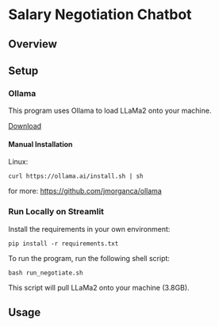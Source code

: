 # Salary Negotiation Chatbot

## Overview

## Setup

### Ollama

This program uses Ollama to load LLaMa2 onto your machine.

[Download](https://ollama.ai/download)

#### Manual Installation

Linux:
```
curl https://ollama.ai/install.sh | sh
```

for more: https://github.com/jmorganca/ollama

### Run Locally on Streamlit

Install the requirements in your own environment:

```
pip install -r requirements.txt
```

To run the program, run the following shell script:

```
bash run_negotiate.sh
```

This script will pull LLaMa2 onto your machine (3.8GB).

## Usage
